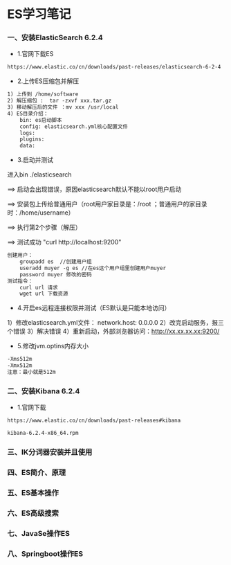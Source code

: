 # ES学习笔记

### 一、安装ElasticSearch 6.2.4
- 1.官网下载ES
```xml
https://www.elastic.co/cn/downloads/past-releases/elasticsearch-6-2-4
```
- 2.上传ES压缩包并解压

```xml
1) 上传到 /home/software
2) 解压缩包 :  tar -zxvf xxx.tar.gz
3) 移动解压后的文件 ：mv xxx /usr/local
4) ES目录介绍：
    bin: es启动脚本
    config: elasticsearch.yml核心配置文件
    logs:
    plugins:
    data: 

```
- 3.启动并测试

进入bin ./elasticsearch 

==> 启动会出现错误，原因elasticsearch默认不能以root用户启动

==> 安装包上传给普通用户（root用户家目录是：/root ；普通用户的家目录时：/home/username）

==> 执行第2个步骤（解压）

==> 测试成功 "curl http://localhost:9200"
 

```xml
创建用户：
    groupadd es  //创建用户组
    useradd muyer -g es //在es这个用户组里创建用户muyer
    password muyer 修改的密码
测试指令：    
    curl url 请求
    wget url 下载资源
```

- 4.开启es远程连接权限并测试（ES默认是只能本地访问）

1）修改elasticsearch.yml文件： network.host: 0.0.0.0
2）改完启动服务，报三个错误
3）解决错误
4）重新启动，外部浏览器访问：http://xx.xx.xx.xx:9200/

- 5.修改jvm.optins内存大小
```xml
-Xms512m
-Xmx512m
注意：最小就是512m
```
### 二、安装Kibana 6.2.4

- 1.官网下载
```xml
https://www.elastic.co/cn/downloads/past-releases#kibana

kibana-6.2.4-x86_64.rpm

```

### 三、IK分词器安装并且使用

### 四、ES简介、原理

### 五、ES基本操作

### 六、ES高级搜索

### 七、JavaSe操作ES

### 八、Springboot操作ES